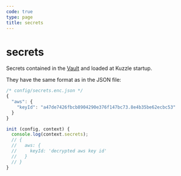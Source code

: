 ```yaml
---
code: true
type: page
title: secrets
---
```


# secrets

<SinceBadge version="1.8.0" />

Secrets contained in the [Vault](/core/1/guides/essentials/secrets-vault) and loaded at Kuzzle startup.

They have the same format as in the JSON file:

```js
/* config/secrets.enc.json */
{
  "aws": {
    "keyId": "a47de7426fbcb8904290e376f147bc73.8e4b35be62ecbc53"
  }
}
```

```js
init (config, context) {
  console.log(context.secrets);
  // {
  //   aws: {
  //     keyId: 'decrypted aws key id'
  //   }
  // }
}
```
